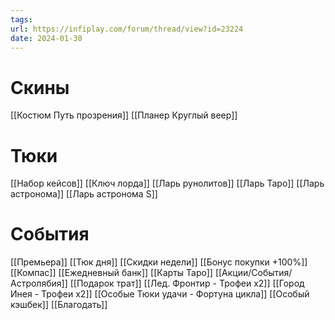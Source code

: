 ```yaml
---
tags: 
url: https://infiplay.com/forum/thread/view?id=23224
date: 2024-01-30
---
```

# Скины
[[Костюм Путь прозрения]]
[[Планер Круглый веер]]


# Тюки
[[Набор кейсов]]
[[Ключ лорда]]
[[Ларь рунолитов]]
[[Ларь Таро]]
[[Ларь астронома]]
[[Ларь астронома S]]

# События
[[Премьера]]
[[Тюк дня]]
[[Скидки недели]]
[[Бонус покупки +100%]]
[[Компас]]
[[Ежедневный банк]]
[[Карты Таро]]
[[Акции/События/Астролябия]]
[[Подарок трат]]
[[Лед. Фронтир - Трофеи х2]]
[[Город Инея  - Трофеи х2]]
[[Особые Тюки удачи - Фортуна цикла]]
[[Особый кэшбек]]
[[Благодать]]
